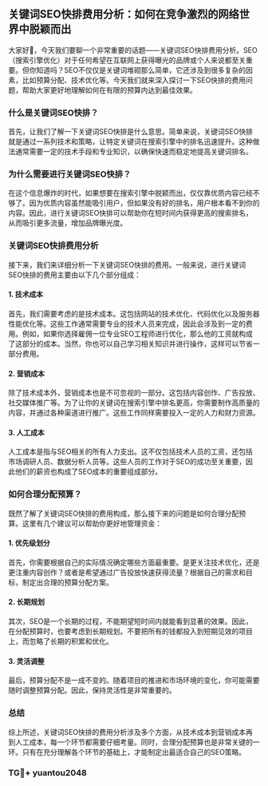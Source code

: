 ## 关键词SEO快排费用分析：如何在竞争激烈的网络世界中脱颖而出

大家好👋，今天我们要聊一个非常重要的话题——关键词SEO快排费用分析。SEO（搜索引擎优化）对于任何希望在互联网上获得曝光的品牌或个人来说都至关重要。但你知道吗？SEO不仅仅是关键词堆砌那么简单，它还涉及到很多复杂的因素，比如预算分配、技术优化等。今天我们就来深入探讨一下SEO快排的费用问题，帮助大家更好地理解如何在有限的预算内达到最佳效果。

### 什么是关键词SEO快排？

首先，让我们了解一下关键词SEO快排是什么意思。简单来说，关键词SEO快排就是通过一系列技术和策略，让特定关键词在搜索引擎中的排名迅速提升。这种做法通常需要一定的技术手段和专业知识，以确保快速而稳定地提高关键词排名。

### 为什么需要进行关键词SEO快排？

在这个信息爆炸的时代，如果想要在搜索引擎中脱颖而出，仅仅靠优质内容已经不够了。因为优质内容虽然能吸引用户，但如果没有好的排名，用户根本看不到你的内容。因此，进行关键词SEO快排可以帮助你在短时间内获得更高的搜索排名，从而吸引更多流量，增加品牌曝光度。

### 关键词SEO快排费用分析

接下来，我们来详细分析一下关键词SEO快排的费用。一般来说，进行关键词SEO快排的费用主要由以下几个部分组成：

#### 1. 技术成本

首先，我们需要考虑的是技术成本。这包括网站的技术优化、代码优化以及服务器性能优化等。这些工作通常需要专业的技术人员来完成，因此会涉及到一定的费用。例如，如果你选择雇佣一位专业SEO工程师进行优化，那么他的工资就构成了这部分的成本。当然，你也可以自己学习相关知识并进行操作，这样可以节省一部分费用。

#### 2. 营销成本

除了技术成本外，营销成本也是不可忽视的一部分。这包括内容创作、广告投放、社交媒体推广等。为了让你的关键词在搜索引擎中排名更高，你需要制作高质量的内容，并通过各种渠道进行推广。这些工作同样需要投入一定的人力和财力资源。

#### 3. 人工成本

人工成本是指与SEO相关的所有人力支出。这不仅包括技术人员的工资，还包括市场调研人员、数据分析人员等。这些人员的工作对于SEO的成功至关重要，因此他们的薪资也构成了SEO成本的重要组成部分。

### 如何合理分配预算？

既然了解了关键词SEO快排的费用构成，那么接下来的问题是如何合理分配预算。这里有几个建议可以帮助你更好地管理资金：

#### 1. 优先级划分

首先，你需要根据自己的实际情况确定哪些方面最重要。是更关注技术优化，还是更注重内容创作？或者是希望通过广告投放快速获得流量？根据自己的需求和目标，制定出合理的预算分配方案。

#### 2. 长期规划

其次，SEO是一个长期的过程，不能期望短时间内就能看到显著的效果。因此，在分配预算时，也要考虑到长期规划。不要把所有的钱都投入到短期见效的项目上，而忽略了长期的积累和优化。

#### 3. 灵活调整

最后，预算分配不是一成不变的。随着项目的推进和市场环境的变化，你可能需要随时调整预算分配。因此，保持灵活性是非常重要的。

### 总结

综上所述，关键词SEO快排的费用分析涉及多个方面，从技术成本到营销成本再到人工成本，每一个环节都需要仔细考量。同时，合理分配预算也是非常关键的一环。只有在充分理解各个环节的基础上，才能制定出最适合自己的SEO策略。

### TG💪+ yuantou2048